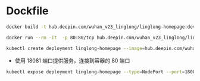 # Dockfile

```bash
docker build -t hub.deepin.com/wuhan_v23_linglong/linglong-homepage:develop-snipe .
```

```bash
docker run --rm -it  -p 80:80/tcp hub.deepin.com/wuhan_v23_linglong/linglong-homepage:develop-snipe
```

```bash
kubectl create deployment linglong-homepage --image=hub.deepin.com/wuhan_v23_linglong/linglong-homepage:develop-snipe
```

- 使用 18081 端口提供服务，连接到容器的 80 端口

```bash
kubectl expose deployment linglong-homepage --type=NodePort --port=18080 --target-port=80
```
